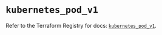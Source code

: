 # `kubernetes_pod_v1`

Refer to the Terraform Registry for docs: [`kubernetes_pod_v1`](https://registry.terraform.io/providers/hashicorp/kubernetes/2.26.0/docs/resources/pod_v1).
